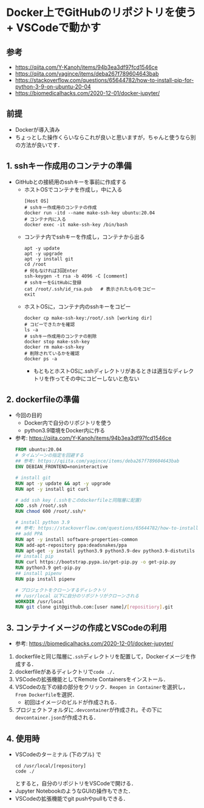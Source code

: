 # Docker上でGitHubのリポジトリを使う + VSCodeで動かす
## 参考
- https://qiita.com/Y-Kanoh/items/94b3ea3df97fcd1546ce
- https://qiita.com/yagince/items/deba267f789604643bab
- https://stackoverflow.com/questions/65644782/how-to-install-pip-for-python-3-9-on-ubuntu-20-04
- https://biomedicalhacks.com/2020-12-01/docker-jupyter/
## 前提
- Dockerが導入済み
- ちょっとした操作くらいならこれが良いと思いますが，ちゃんと使うなら別の方法が良いです．
## 1. sshキー作成用のコンテナの準備
- GitHubとの接続用のsshキーを事前に作成する
    - ホストOSでコンテナを作成し，中に入る
        ```
        [Host OS]
        # sshキー作成用のコンテナの作成
        docker run -itd --name make-ssh-key ubuntu:20.04
        # コンテナ内に入る
        docker exec -it make-ssh-key /bin/bash
        ```
    - コンテナ内でsshキーを作成し，コンテナから出る
        ```
        apt -y update
        apt -y upgrade
        apt -y install git
        cd /root
        # 何もなければ3回Enter
        ssh-keygen -t rsa -b 4096 -C [comment]
        # sshキーをGitHubに登録
        cat /root/.ssh/id_rsa.pub   # 表示されたものをコピー
        exit
        ```
    - ホストOSに，コンテナ内のsshキーをコピー
        ```
        docker cp make-ssh-key:/root/.ssh [working dir]
        # コピーできたかを確認
        ls -a
        # sshキー作成用のコンテナの削除
        docker stop make-ssh-key
        docker rm make-ssh-key
        # 削除されているかを確認
        docker ps -a
        ```
        - もともとホストOSに.sshディレクトリがあるときは適当なディレクトリを作ってその中にコピーしないと危ない
    
## 2. dockerfileの準備
- 今回の目的
    - Docker内で自分のリポジトリを使う
    - python3.9環境をDocker内に作る
- 参考: https://qiita.com/Y-Kanoh/items/94b3ea3df97fcd1546ce
    ```dockerfile
    FROM ubuntu:20.04
    # タイムゾーンの指定を回避する
    ## 参考: https://qiita.com/yagince/items/deba267f789604643bab
    ENV DEBIAN_FRONTEND=noninteractive

    # install git
    RUN apt -y update && apt -y upgrade
    RUN apt -y install git curl

    # add ssh key (.sshをこのdockerfileと同階層に配置)
    ADD .ssh /root/.ssh
    RUN chmod 600 /root/.ssh/*

    # install python 3.9
    ## 参考: https://stackoverflow.com/questions/65644782/how-to-install-pip-for-python-3-9-on-ubuntu-20-04
    ## add PPA
    RUN apt -y install software-properties-common
    RUN add-apt-repository ppa:deadsnakes/ppa
    RUN apt-get -y install python3.9 python3.9-dev python3.9-distutils
    ## install pip
    RUN curl https://bootstrap.pypa.io/get-pip.py -o get-pip.py
    RUN python3.9 get-pip.py
    ## install pipenv
    RUN pip install pipenv

    # プロジェクトをクローンするディレクトリ
    ## /usr/local 以下に自分のリポジトリがクローンされる
    WORKDIR /usr/local
    RUN git clone git@github.com:[user name]/[repositiory].git
    ```

## 3. コンテナイメージの作成とVSCodeの利用
- 参考: https://biomedicalhacks.com/2020-12-01/docker-jupyter/
1. dockerfileと同じ階層に```.ssh```ディレクトリを配置して，Dockerイメージを作成する．
2. dockerfileがあるディレクトリで```code ./```．
3. VSCodeの拡張機能としてRemote Containersをインストール．
4. VSCodeの左下の緑の部分をクリック．```Reopen in Container```を選択し，```From Dockerfile```を選択．
    - 初回はイメージのビルドが作成される．
5. プロジェクトフォルダに```.devcontainer```が作成され，その下に```devcontainer.json```が作成される．

## 4. 使用時
- VSCodeのターミナル (下のプル) で
    ```
    cd /usr/local/[repository]
    code ./
    ```
    とすると，自分のリポジトリをVSCodeで開ける．
- Jupyter NotebookのようなGUIの操作もできた．
- VSCodeの拡張機能でgit pushやpullもできる．